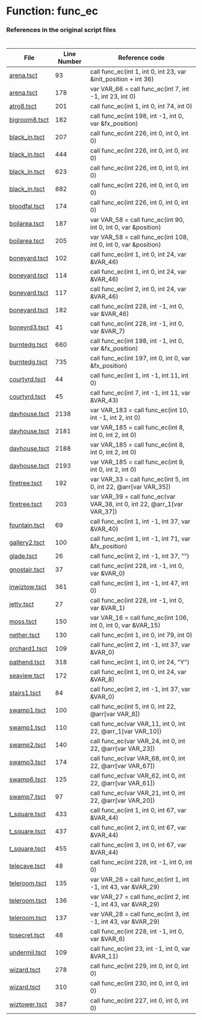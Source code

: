 # Function: func_ec
### References in the original script files

#

| File | Line Number | Reference code |
| --- | --- | --- |
| [arena.tsct](../../../out/arena.tsct#L93) | 93 | call func_ec(int 1, int 0, int 23, var &init_position + int 36) |
| [arena.tsct](../../../out/arena.tsct#L178) | 178 | var VAR_66 = call func_ec(int 7, int -1, int 23, int 0) |
| [atro8.tsct](../../../out/atro8.tsct#L201) | 201 | call func_ec(int 1, int 0, int 74, int 0) |
| [bigroom8.tsct](../../../out/bigroom8.tsct#L182) | 182 | call func_ec(int 198, int -1, int 0, var &fx_position) |
| [black_in.tsct](../../../out/black_in.tsct#L207) | 207 | call func_ec(int 226, int 0, int 0, int 0) |
| [black_in.tsct](../../../out/black_in.tsct#L444) | 444 | call func_ec(int 226, int 0, int 0, int 0) |
| [black_in.tsct](../../../out/black_in.tsct#L623) | 623 | call func_ec(int 226, int 0, int 0, int 0) |
| [black_in.tsct](../../../out/black_in.tsct#L882) | 882 | call func_ec(int 226, int 0, int 0, int 0) |
| [bloodfal.tsct](../../../out/bloodfal.tsct#L174) | 174 | call func_ec(int 226, int 0, int 0, int 0) |
| [boilarea.tsct](../../../out/boilarea.tsct#L187) | 187 | var VAR_58 = call func_ec(int 90, int 0, int 0, var &position) |
| [boilarea.tsct](../../../out/boilarea.tsct#L205) | 205 | var VAR_58 = call func_ec(int 108, int 0, int 0, var &position) |
| [boneyard.tsct](../../../out/boneyard.tsct#L102) | 102 | call func_ec(int 1, int 0, int 24, var &VAR_46) |
| [boneyard.tsct](../../../out/boneyard.tsct#L114) | 114 | call func_ec(int 1, int 0, int 24, var &VAR_46) |
| [boneyard.tsct](../../../out/boneyard.tsct#L117) | 117 | call func_ec(int 2, int 0, int 24, var &VAR_46) |
| [boneyard.tsct](../../../out/boneyard.tsct#L182) | 182 | call func_ec(int 228, int -1, int 0, var &VAR_46) |
| [boneyrd3.tsct](../../../out/boneyrd3.tsct#L41) | 41 | call func_ec(int 228, int -1, int 0, var &VAR_7) |
| [burntedg.tsct](../../../out/burntedg.tsct#L660) | 660 | call func_ec(int 198, int -1, int 0, var &fx_position) |
| [burntedg.tsct](../../../out/burntedg.tsct#L735) | 735 | call func_ec(int 197, int 0, int 0, var &fx_position) |
| [courtyrd.tsct](../../../out/courtyrd.tsct#L44) | 44 | call func_ec(int 1, int -1, int 11, int 0) |
| [courtyrd.tsct](../../../out/courtyrd.tsct#L45) | 45 | call func_ec(int 7, int -1, int 11, var &VAR_43) |
| [davhouse.tsct](../../../out/davhouse.tsct#L2138) | 2138 | var VAR_183 = call func_ec(int 10, int -1, int 2, int 0) |
| [davhouse.tsct](../../../out/davhouse.tsct#L2181) | 2181 | var VAR_185 = call func_ec(int 8, int 0, int 2, int 0) |
| [davhouse.tsct](../../../out/davhouse.tsct#L2188) | 2188 | var VAR_185 = call func_ec(int 8, int 0, int 2, int 0) |
| [davhouse.tsct](../../../out/davhouse.tsct#L2193) | 2193 | var VAR_185 = call func_ec(int 9, int 0, int 2, int 0) |
| [firetree.tsct](../../../out/firetree.tsct#L192) | 192 | var VAR_33 = call func_ec(int 5, int 0, int 22, @arr[var VAR_35]) |
| [firetree.tsct](../../../out/firetree.tsct#L203) | 203 | var VAR_39 = call func_ec(var VAR_38, int 0, int 22, @arr_1[var VAR_37]) |
| [fountain.tsct](../../../out/fountain.tsct#L69) | 69 | call func_ec(int 1, int -1, int 37, var &VAR_40) |
| [gallery2.tsct](../../../out/gallery2.tsct#L100) | 100 | call func_ec(int 1, int -1, int 71, var &fx_position) |
| [glade.tsct](../../../out/glade.tsct#L26) | 26 | call func_ec(int 2, int -1, int 37, "") |
| [gnostair.tsct](../../../out/gnostair.tsct#L37) | 37 | call func_ec(int 228, int -1, int 0, var &VAR_0) |
| [inwiztow.tsct](../../../out/inwiztow.tsct#L361) | 361 | call func_ec(int 1, int -1, int 47, int 0) |
| [jetty.tsct](../../../out/jetty.tsct#L27) | 27 | call func_ec(int 228, int -1, int 0, var &VAR_1) |
| [moss.tsct](../../../out/moss.tsct#L150) | 150 | var VAR_16 = call func_ec(int 106, int 0, int 0, var &VAR_15) |
| [nether.tsct](../../../out/nether.tsct#L130) | 130 | call func_ec(int 1, int 0, int 79, int 0) |
| [orchard1.tsct](../../../out/orchard1.tsct#L109) | 109 | call func_ec(int 2, int -1, int 37, var &VAR_0) |
| [pathend.tsct](../../../out/pathend.tsct#L318) | 318 | call func_ec(int 1, int 0, int 24, "Y") |
| [seaview.tsct](../../../out/seaview.tsct#L172) | 172 | call func_ec(int 1, int 0, int 24, var &VAR_8) |
| [stairs1.tsct](../../../out/stairs1.tsct#L84) | 84 | call func_ec(int 2, int -1, int 37, var &VAR_0) |
| [swamp1.tsct](../../../out/swamp1.tsct#L100) | 100 | call func_ec(int 5, int 0, int 22, @arr[var VAR_8]) |
| [swamp1.tsct](../../../out/swamp1.tsct#L110) | 110 | call func_ec(var VAR_11, int 0, int 22, @arr_1[var VAR_10]) |
| [swamp2.tsct](../../../out/swamp2.tsct#L140) | 140 | call func_ec(var VAR_24, int 0, int 22, @arr[var VAR_23]) |
| [swamp3.tsct](../../../out/swamp3.tsct#L174) | 174 | call func_ec(var VAR_68, int 0, int 22, @arr[var VAR_67]) |
| [swamp6.tsct](../../../out/swamp6.tsct#L125) | 125 | call func_ec(var VAR_62, int 0, int 22, @arr[var VAR_61]) |
| [swamp7.tsct](../../../out/swamp7.tsct#L97) | 97 | call func_ec(var VAR_21, int 0, int 22, @arr[var VAR_20]) |
| [t_square.tsct](../../../out/t_square.tsct#L433) | 433 | call func_ec(int 1, int 0, int 67, var &VAR_44) |
| [t_square.tsct](../../../out/t_square.tsct#L437) | 437 | call func_ec(int 2, int 0, int 67, var &VAR_44) |
| [t_square.tsct](../../../out/t_square.tsct#L455) | 455 | call func_ec(int 3, int 0, int 67, var &VAR_44) |
| [telecave.tsct](../../../out/telecave.tsct#L48) | 48 | call func_ec(int 228, int -1, int 0, int 0) |
| [teleroom.tsct](../../../out/teleroom.tsct#L135) | 135 | var VAR_26 = call func_ec(int 1, int -1, int 43, var &VAR_29) |
| [teleroom.tsct](../../../out/teleroom.tsct#L136) | 136 | var VAR_27 = call func_ec(int 2, int -1, int 43, var &VAR_29) |
| [teleroom.tsct](../../../out/teleroom.tsct#L137) | 137 | var VAR_28 = call func_ec(int 3, int -1, int 43, var &VAR_29) |
| [tosecret.tsct](../../../out/tosecret.tsct#L48) | 48 | call func_ec(int 228, int -1, int 0, var &VAR_6) |
| [undermil.tsct](../../../out/undermil.tsct#L109) | 109 | call func_ec(int 23, int -1, int 0, var &VAR_11) |
| [wizard.tsct](../../../out/wizard.tsct#L278) | 278 | call func_ec(int 229, int 0, int 0, int 0) |
| [wizard.tsct](../../../out/wizard.tsct#L310) | 310 | call func_ec(int 230, int 0, int 0, int 0) |
| [wiztower.tsct](../../../out/wiztower.tsct#L387) | 387 | call func_ec(int 227, int 0, int 0, int 0) |
